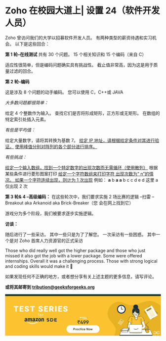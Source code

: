 # Zoho 在校园大道上| 设置 24（软件开发人员）

Zoho 曾访问我们的大学以招募软件开发人员。 有两种类型的薪资待遇和实习机会。
以下是这些回合：

**第 1 轮–在线测试**
共有 30 个问题。 15 个相关知识和 15 个编码（来自 C）

适应性很简单，但是编码问题确实具有挑战性。
截止值非常高，因为这是用于质量过滤的回合。

**第 2 轮–编码**

这是涉及 8 个问题的动手编码。
您可以使用 C，C++或 JAVA

*大多数问题都很简单：*

给定 4 个整数作为输入。 查找它们是否将形成矩形，正方形或无矩形。
在数组的特定索引处插入元素。

*有些是平均值：*

给定大量数字，请将其转换为基数 7。
[给定 IP 地址，请根据给定条件对其进行验证。](https://practice.geeksforgeeks.org/problems/validate-an-ip-address/1)
[使用峰值分别对阵列的各个部分进行排序。](https://practice.geeksforgeeks.org/problems/wave-array/0)

*有些挑战：*

[给定一个输入数组，找到一个特定数字的出现次数而无需循环（使用散列）](https://practice.geeksforgeeks.org/problems/number-of-occurrence/0)
根据某些条件进行菱形图案打印
[给定一个字符数组来打印字符 出现次数为“ n”的情况。 如果一个字符连续出现，则计为 1 次出现](https://practice.geeksforgeeks.org/problems/remaining-string/0)
例如： **a** b **a a** b c c d e d
这里 a 仅出现 2 次

**第 3 轮& 4 –高级编码：**
在这些轮次中，我们要求实施 2 场比赛的逻辑
–扫雷
– Breakout aka Arkanoid aka Brick-Breaker（您 会在网上找到它）

游戏分为多个阶段，我们被要求逐步实施逻辑。

**访谈：**

随后进行了一些采访。 其中一些只是为了了解您。 一次采访有一些困惑。 其中一个是对 Zoho 首席人力资源官的正式采访

Those who did really well got the higher package and those who just missed it also got the job with a lower package.
Some were offered internships.
Overall it was a challenging process. Those with strong logical and coding skills would make it 🙂



如果发现任何不正确的地方，或者想分享有关上述主题的更多信息，请写评论。

<form method="post" id="interview_experience_form" action="https://contribute.geeksforgeeks.org/wp-admin/post-new.php"><input value="" id="interview_experience" name="interview_experience" type="hidden">

**或将其邮寄到 tribution@geeksforgeeks.org**

</form>

[![](img/de93775f66c975fef071da8580f16430.png)](https://practice.geeksforgeeks.org/courses/Amazon-Test-Series?utm_source=Coursepage&utm_medium=interviewexperience&utm_campaign=GFG_ATS_IE)